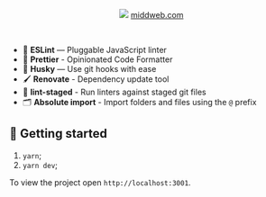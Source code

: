 <p align="center">
   <img src="https://github.com/nmiddendorff/Portfolio/blob/master/README/middweb_screen.png?raw=true" />
  <a href="https://middweb.com">middweb.com</a>
</p>

<br>


- 📏 **ESLint** — Pluggable JavaScript linter
- 💖 **Prettier** - Opinionated Code Formatter
- 🐶 **Husky** — Use git hooks with ease
- 🖌 **Renovate** - Dependency update tool
- 🚫 **lint-staged** - Run linters against staged git files
- 🗂 **Absolute import** - Import folders and files using the `@` prefix



## 🚀 Getting started

1. `yarn`;
2. `yarn dev`;

To view the project open `http://localhost:3001`.
